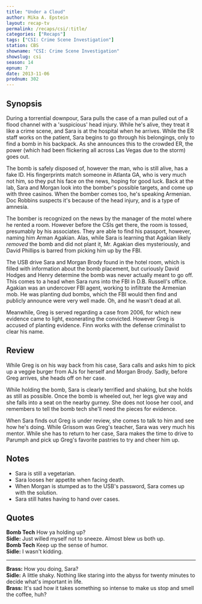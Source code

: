 ```yaml
---
title: "Under a Cloud"
author: Mika A. Epstein
layout: recap-tv
permalink: /recaps/csi/:title/
categories: ["Recaps"]
tags: ["CSI: Crime Scene Investigation"]
station: CBS
showname: "CSI: Crime Scene Investigation"
showslug: csi
season: 14  
epnum: 7  
date: 2013-11-06
prodnum: 302  
---
```


## Synopsis

During a torrential downpour, Sara pulls the case of a man pulled out of a flood channel with a 'suspicious' head injury. While he's alive, they treat it like a crime scene, and Sara is at the hospital when he arrives. While the ER staff works on the patient, Sara begins to go through his belongings, only to find a bomb in his backpack. As she announces this to the crowded ER, the power (which had been flickering all across Las Vegas due to the storm) goes out. 

The bomb is safely disposed of, however the man, who is still alive, has a fake ID. His fingerprints match someone in Atlanta GA, who is very much not him, so they put his face on the news, hoping for good luck. Back at the lab, Sara and Morgan look into the bomber's possible targets, and come up with three casinos. When the bomber comes too, he's speaking Armenian. Doc Robbins suspects it's because of the head injury, and is a type of amnesia.

The bomber is recognized on the news by the manager of the motel where he rented a room. However before the CSIs get there, the room is tossed, presumably by his associates. They are able to find his passport, however, naming him Arman Agakian. Alas, while Sara is learning that Agakian likely *removed* the bomb and did not plant it, Mr. Agakian dies mysteriously, and David Phillips is barred from picking him up by the FBI.

The USB drive Sara and Morgan Brody found in the hotel room, which is filled with information about the bomb placement, but curiously David Hodges and Henry determine the bomb was never actually meant to go off. This comes to a head when Sara runs into the FBI in D.B. Russell's office. Agakian was an undercover FBI agent, working to infiltrate the Armenian mob. He was planting dud bombs, which the FBI would then find and publicly announce were very well made. Oh, and he wasn't dead at all.

Meanwhile, Greg is served regarding a case from 2006, for which new evidence came to light, exonerating the convicted. However Greg is accused of planting evidence. Finn works with the defense criminalist to clear his name.

## Review

While Greg is on his way back from his case, Sara calls and asks him to pick up a veggie burger from AJs for herself and Morgan Brody. Sadly, before Greg arrives, she heads off on her case.

While holding the bomb, Sara is clearly terrified and shaking, but she holds as still as possible. Once the bomb is wheeled out, her legs give way and she falls into a seat on the nearby gurney. She does not loose her cool, and remembers to tell the bomb tech she'll need the pieces for evidence.

When Sara finds out Greg is under review, she comes to talk to him and see how he's doing. While Grissom was Greg's teacher, Sara was very much his mentor. While she has to return to her case, Sara makes the time to drive to Parumph and pick up Greg's favorite pastries to try and cheer him up.

## Notes

* Sara is still a vegetarian.  
* Sara looses her appetite when facing death.  
* When Morgan is stumped as to the USB's password, Sara comes up with the solution.  
* Sara still hates having to hand over cases. 

## Quotes

**Bomb Tech** How ya holding up?  
**Sidle:** Just willed myself not to sneeze. Almost blew us both up.  
**Bomb Tech** Keep up the sense of humor.  
**Sidle:** I wasn't kidding.

- - -

**Brass:** How you doing, Sara?  
**Sidle:** A little shaky. Nothing like staring into the abyss for twenty minutes to decide what's important in life.  
**Brass:** It's sad how it takes something so intense to make us stop and smell the coffee, huh?

